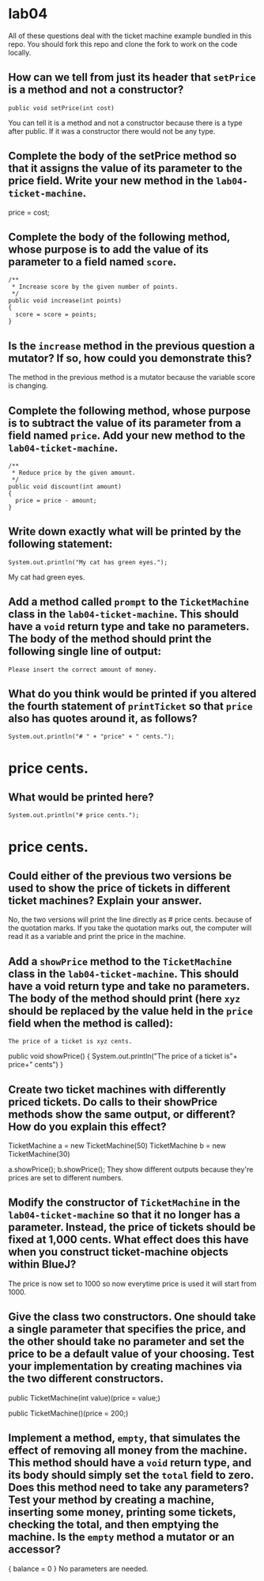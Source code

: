 # lab04

All of these questions deal with the ticket machine example bundled in this repo. You should fork this repo and clone the fork to work on the code locally. 

## How can we tell from just its header that `setPrice` is a method and not a constructor?
```
public void setPrice(int cost)
```
You can tell it is a method and not a constructor because there is a type after public. If it was a constructor there would not be any type.
## Complete the body of the setPrice method so that it assigns the value of its parameter to the price field. Write your new method in the `lab04-ticket-machine`.
price = cost;
## Complete the body of the following method, whose purpose is to add the value of its parameter to a field named `score`.
```
/**
 * Increase score by the given number of points.
 */
public void increase(int points)
{
  score = score = points;
}
```
## Is the `increase` method in the previous question a mutator? If so, how could you demonstrate this?
The method in the previous method is a mutator because the variable score is changing.
## Complete the following method, whose purpose is to subtract the value of its parameter from a field named `price`. Add your new method to the `lab04-ticket-machine`.
```
/**
 * Reduce price by the given amount.
 */
public void discount(int amount)
{
  price = price - amount;
}
```

## Write down exactly what will be printed by the following statement:
```
System.out.println("My cat has green eyes.");
```
My cat had green eyes.
## Add a method called `prompt` to the `TicketMachine` class in the `lab04-ticket-machine`. This should have a `void` return type and take no parameters. The body of the method should print the following single line of output: 
```
Please insert the correct amount of money.
```

## What do you think would be printed if you altered the fourth statement of `printTicket` so that `price` also has quotes around it, as follows?
```
System.out.println("# " + "price" + " cents.");
```
# price cents.
## What would be printed here?
```
System.out.println("# price cents.");
```
# price cents.
## Could either of the previous two versions be used to show the price of tickets in different ticket machines? Explain your answer.
No, the two versions will print the line directly as # price cents. because of the quotation marks. If you take the quotation marks out, the computer will read it as a variable and print the price in the machine.
## Add a `showPrice` method to the `TicketMachine` class in the `lab04-ticket-machine`. This should have a void return type and take no parameters. The body of the method should print (here `xyz` should be replaced by the value held in the `price` field when the method is called):
```
The price of a ticket is xyz cents.
```
public void showPrice()
{
System.out.println("The price of a ticket is"+ price+" cents")
}
## Create two ticket machines with differently priced tickets. Do calls to their showPrice methods show the same output, or different? How do you explain this effect?
TicketMachine a = new TicketMachine(50)
TicketMachine b = new TicketMachine(30)

a.showPrice();
b.showPrice();
They show different outputs because they're prices are set to different numbers.
## Modify the constructor of `TicketMachine` in the `lab04-ticket-machine` so that it no longer has a parameter. Instead, the price of tickets should be fixed at 1,000 cents. What effect does this have when you construct ticket-machine objects within BlueJ?
The price is now set to 1000 so now everytime price is used it will start from 1000.
## Give the class two constructors. One should take a single parameter that specifies the price, and the other should take no parameter and set the price to be a default value of your choosing. Test your implementation by creating machines via the two different constructors.
public TicketMachine(int value)(price = value;)

public TicketMachine()(price = 200;)
## Implement a method, `empty`, that simulates the effect of removing all money from the machine. This method should have a `void` return type, and its body should simply set the `total` field to zero. Does this method need to take any parameters? Test your method by creating a machine, inserting some money, printing some tickets, checking the total, and then emptying the machine. Is the `empty` method a mutator or an accessor?
{
	balance = 0
}
No parameters are needed.
